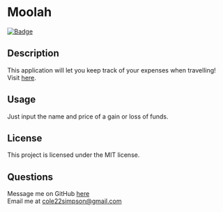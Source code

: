 
  # Moolah

  [![Badge](https://img.shields.io/badge/License-MIT-red.svg)](https://opensource.org/licenses/MIT)

  ## Description

  This application will let you keep track of your expenses when travelling!
  Visit [here](https://immense-citadel-09977.herokuapp.com/).

  ## Usage

  Just input the name and price of a gain or loss of funds.
  
  ## License

  This project is licensed under the MIT license.

  ## Questions

  Message me on GitHub [here](github.com/cole22simpson)
  <br>
  Email me at cole22simpson@gmail.com
